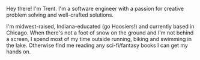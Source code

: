 Hey there! I'm Trent.  I'm a software engineer with a passion for creative problem solving and well-crafted solutions.

I'm midwest-raised, Indiana-educated (go Hoosiers!) and currently based in Chicago.  When there's not a foot of snow on the ground and I'm not behind a screen, I spend most of my time outside running, biking and swimming in the lake.  Otherwise find me reading any sci-fi/fantasy books I can get my hands on.
